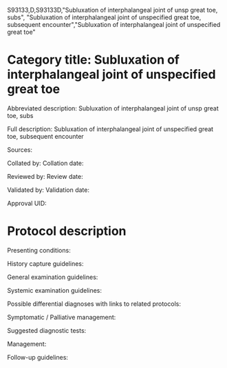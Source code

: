 S93133,D,S93133D,"Subluxation of interphalangeal joint of unsp great toe, subs", "Subluxation of interphalangeal joint of unspecified great toe, subsequent encounter","Subluxation of interphalangeal joint of unspecified great toe"
# Category title: Subluxation of interphalangeal joint of unspecified great toe

Abbreviated description: Subluxation of interphalangeal joint of unsp great toe, subs

Full description: Subluxation of interphalangeal joint of unspecified great toe, subsequent encounter

Sources:

Collated by:
Collation date:

Reviewed by:
Review date:

Validated by:
Validation date:

Approval UID:

# Protocol description

Presenting conditions:

History capture guidelines:

General examination guidelines:

Systemic examination guidelines:

Possible differential diagnoses with links to related protocols:

Symptomatic / Palliative management:

Suggested diagnostic tests:

Management:

Follow-up guidelines:

